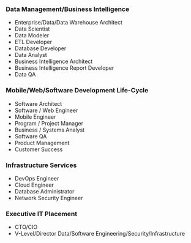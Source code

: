 ###	Data Management/Business Intelligence
*	Enterprise/Data/Data Warehouse Architect
*	Data Scientist
*	Data Modeler
*	ETL Developer
*	Database Developer
*	Data Analyst
*	Business Intelligence Architect
*	Business Intelligence Report Developer
*	Data QA

###	Mobile/Web/Software Development Life-Cycle
*	Software Architect
*	Software / Web Engineer
*	Mobile Engineer
*	Program / Project Manager
*	Business / Systems Analyst
*	Software QA
* Product Management
* Customer Success

###	Infrastructure Services
*	DevOps Engineer
*	Cloud Engineer
*	Database Administrator
*	Network Security Engineer

### Executive IT Placement
*	CTO/CIO
*	V-Level/Director Data/Software Engineering/Security/Infrastructure
